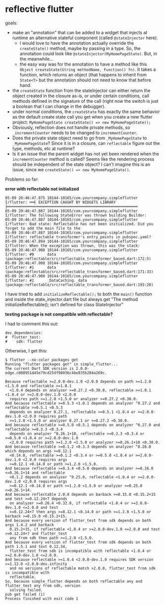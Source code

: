 # reflective flutter

goals:

* make an "annotation" that can be added to a widget that injects at runtime an alternative stateful component (called `@stateInjector` here).
  * I would love to have the annotation actually override the `createState()` method, maybe by passing in a type. So, the annotation could look like `@stateInjector(MyHomePageState)`. But, in the meanwhile...
  * the easy way was for the annotation to have a method like this `Object createState(String methodName, Function() fn)`. It takes a function, which returns an object (that happens to inherit from ` State<T>` but the annotation should not need to know that before hand.
* the `createState` function from the stateInjector can either return the object created in the closure as-is, or under certain conditions, call methods defined in the signature of the call (right now the switch is just a boolean that I can change in the debugger).
* under normal conditions, the `createState` has exactly the same behavior as the default create state call you get when you create a new flutter project: `MyHomePageState createState() => new MyHomePageState();`
* Obviously, reflection does not handle private methods, so `_incrementCounter` needs to be changed to `incrementCounter`. 
* Does the private state object need to go from `_MyHomePageState` to `_MyHomePageState`? Since it is in a closure, can `reflectable` figure out the type, methods, etc at runtime?
* Is it an issue that the parent widget has not yet been rendered when the `incrementCounter` method is called? Seems like the rendering process should be independent of the state object? I can't imagine this is an issue, since we `createState() => new MyHomePageState()`. 

Problems so far:

**error with reflectable not initialized**

```
05-09 20:46:47.875 10144-10165/com.yourcompany.simpleflutter I/flutter: ══╡ EXCEPTION CAUGHT BY WIDGETS LIBRARY ╞═══════════════════════════════════════════════════════════
05-09 20:46:47.887 10144-10165/com.yourcompany.simpleflutter I/flutter: The following StateError was thrown building Builder:
05-09 20:46:47.887 10144-10165/com.yourcompany.simpleflutter I/flutter: Bad state: Reflectable has not been initialized. Did you forget to add the main file to the
05-09 20:46:47.887 10144-10165/com.yourcompany.simpleflutter I/flutter: reflectable transformer's entry_points in pubspec.yaml?
05-09 20:46:47.894 10144-10165/com.yourcompany.simpleflutter I/flutter: When the exception was thrown, this was the stack:
05-09 20:46:47.908 10144-10165/com.yourcompany.simpleflutter I/flutter: #0      data (package:reflectable/src/reflectable_transformer_based.dart:172:5)
05-09 20:46:47.908 10144-10165/com.yourcompany.simpleflutter I/flutter: #1      data (package:reflectable/src/reflectable_transformer_based.dart:171:33)
05-09 20:46:47.908 10144-10165/com.yourcompany.simpleflutter I/flutter: #2      _DataCaching._data (package:reflectable/src/reflectable_transformer_based.dart:193:20)
```

I have tried to add `initializeReflectable();` to both the `main()` function and inside the state_injector.dart file 
but always get "The method initializeReflectable(); isn't defined for class StateInjector"

**testing package is not compatible with reflectable?**
 
I had to comment this out:
```
dev_dependencies:
#  flutter_test:
#    sdk: flutter
```

Otherwise, I get this:

```
$ flutter --no-color packages get
Running "flutter packages get" in simple_flutter...
The current Dart SDK version is 2.0.0-edge.c080951d45e79cd25df98036c4be835b284a269c.

Because reflectable >=2.0.0-dev.1.0 <2.0.0 depends on path >=1.2.0 <1.5.0 and reflectable >=1.0.1
  <1.0.4 depends on analyzer >=0.27.2 <0.30.0, reflectable >=1.0.1 <1.0.4 or >=2.0.0-dev.1.0 <2.0.0
  requires path >=1.2.0 <1.5.0 or analyzer >=0.27.2 <0.30.0.
And because reflectable >=0.5.3 <1.0.1 depends on analyzer ^0.27.2 and reflectable >=0.5.1 <0.5.3
  depends on analyzer 0.27.1, reflectable >=0.5.1 <1.0.4 or >=2.0.0-dev.1.0 <2.0.0 requires path
  >=1.2.0 <1.5.0 or analyzer 0.27.1 or >=0.27.2 <0.30.0.
And because reflectable >=0.5.0 <0.5.1 depends on analyzer ^0.27.0 and reflectable >=0.3.3 <0.3.4
  depends on analyzer ^0.26.1+10, reflectable >=0.3.3 <0.3.4 or >=0.5.0 <1.0.4 or >=2.0.0-dev.1.0
  <2.0.0 requires path >=1.2.0 <1.5.0 or analyzer >=0.26.1+10 <0.30.0.
And because reflectable >=0.1.2 <0.3.3 depends on analyzer ^0.26.0 which depends on args >=0.12.1
  <0.14.0, reflectable >=0.1.2 <0.3.4 or >=0.5.0 <1.0.4 or >=2.0.0-dev.1.0 <2.0.0 requires args
  >=0.12.1 <0.14.0 or path >=1.2.0 <1.5.0.
And because reflectable >=0.3.4 <0.5.0 depends on analyzer >=0.26.0 <=0.26.1+14 and reflectable
  <0.1.2 depends on analyzer ^0.25.0, reflectable <1.0.4 or >=2.0.0-dev.1.0 <2.0.0 requires args
  >=0.12.1 <0.14.0 or path >=1.2.0 <1.5.0 or analyzer >=0.25.0 <=0.26.1+14.
And because reflectable 2.0.0 depends on barback >=0.15.0 <0.15.2+15 and test >=0.12.24+7 depends
  on analyzer >=0.26.4 <0.32.0, if reflectable <1.0.4 or >=2.0.0-dev.1.0 <=2.0.0 and test
  >=0.12.24+7 then args >=0.12.1 <0.14.0 or path >=1.2.0 <1.5.0 or barback >=0.15.0 <0.15.2+15.
And because every version of flutter_test from sdk depends on both args 1.4.2 and barback
  0.15.2+15, if reflectable <1.0.4 or >=2.0.0-dev.1.0 <=2.0.0 and test >=0.12.24+7 and flutter_test
  any from sdk then path >=1.2.0 <1.5.0.
And because every version of flutter_test from sdk depends on both path 1.5.1 and test 0.12.34,
  flutter_test from sdk is incompatible with reflectable <1.0.4 or >=2.0.0-dev.1.0 <=2.0.0.
And because reflectable >=1.0.4 <2.0.0-dev.1.0 requires SDK version >=1.12.0 <2.0.0-dev.infinity
  and no versions of reflectable match >2.0.0, flutter_test from sdk is incompatible with
  reflectable.
So, because simple_flutter depends on both reflectable any and flutter_test any from sdk, version
  solving failed.
pub get failed (1)
Process finished with exit code 1

```
